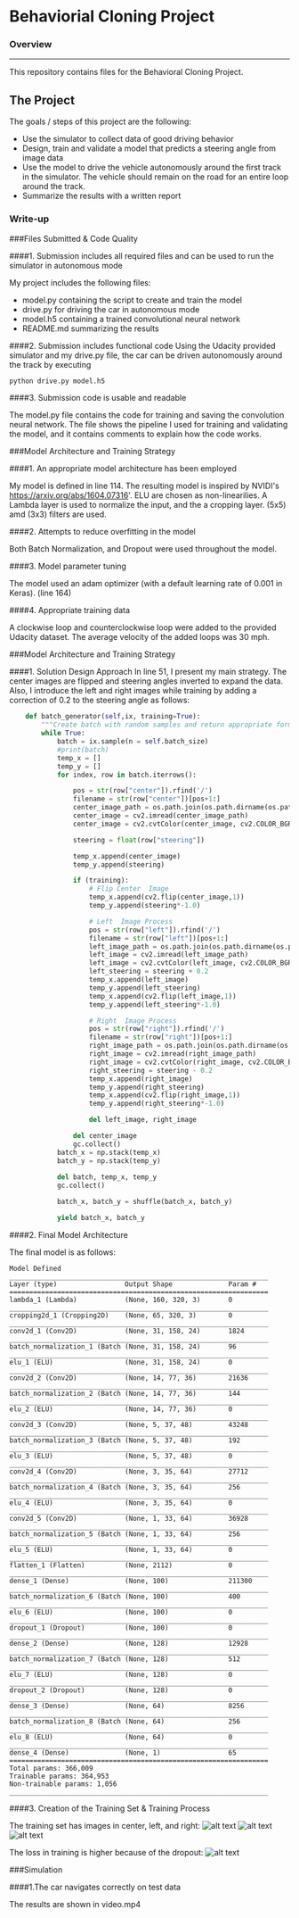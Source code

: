 # Behaviorial Cloning Project

### Overview
---
This repository contains files for the Behavioral Cloning Project.

The Project
---
The goals / steps of this project are the following:
* Use the simulator to collect data of good driving behavior 
* Design, train and validate a model that predicts a steering angle from image data
* Use the model to drive the vehicle autonomously around the first track in the simulator. The vehicle should remain on the road for an entire loop around the track.
* Summarize the results with a written report

### Write-up

###Files Submitted & Code Quality

####1. Submission includes all required files and can be used to run the simulator in autonomous mode

My project includes the following files:
* model.py containing the script to create and train the model
* drive.py for driving the car in autonomous mode
* model.h5 containing a trained convolutional neural network 
* README.md summarizing the results

####2. Submission includes functional code
Using the Udacity provided simulator and my drive.py file, the car can be driven autonomously around the track by executing 
```sh
python drive.py model.h5
```

####3. Submission code is usable and readable

The model.py file contains the code for training and saving the convolution neural network. The file shows the pipeline I used for training and validating the model, and it contains comments to explain how the code works.

###Model Architecture and Training Strategy

####1. An appropriate model architecture has been employed

My model is defined in line 114. The resulting model is inspired by NVIDI's https://arxiv.org/abs/1604.07316'. ELU are chosen as non-linearilies. A Lambda layer is used to normalize the input, and the a cropping layer. (5x5) amd (3x3) filters are used. 


####2. Attempts to reduce overfitting in the model

Both Batch Normalization, and Dropout were used throughout the model. 

####3. Model parameter tuning

The model used an adam optimizer (with a default learning rate of 0.001 in Keras). (line 164)

####4. Appropriate training data

A clockwise loop and counterclockwise loop were added to the provided Udacity dataset. The average velocity of the added loops was 30 mph.

###Model Architecture and Training Strategy

####1. Solution Design Approach
In line 51, I present my main strategy. The center images are flipped and steering angles inverted to expand the data. Also, I introduce the left and right images while training by adding a correction of 0.2 to the steering angle as follows:
```py
	def batch_generator(self,ix, training=True):
	    """Create batch with random samples and return appropriate format"""
	    while True:
		    batch = ix.sample(n = self.batch_size)
		    #print(batch)
		    temp_x = []
		    temp_y = []
		    for index, row in batch.iterrows():

		    	pos = str(row["center"]).rfind('/')
		    	filename = str(row["center"])[pos+1:]
		        center_image_path = os.path.join(os.path.dirname(os.path.realpath(__file__)), self.data_folder, "IMG", filename)
		        center_image = cv2.imread(center_image_path)
	        	center_image = cv2.cvtColor(center_image, cv2.COLOR_BGR2RGB)

	        	steering = float(row["steering"])

		        temp_x.append(center_image)
		        temp_y.append(steering)

		        if (training):
					# Flip Center  Image 
					temp_x.append(cv2.flip(center_image,1))
					temp_y.append(steering*-1.0)

					# Left  Image Process
					pos = str(row["left"]).rfind('/')
					filename = str(row["left"])[pos+1:]
					left_image_path = os.path.join(os.path.dirname(os.path.realpath(__file__)), self.data_folder, "IMG", filename)
					left_image = cv2.imread(left_image_path)
					left_image = cv2.cvtColor(left_image, cv2.COLOR_BGR2RGB)
					left_steering = steering + 0.2
					temp_x.append(left_image)
					temp_y.append(left_steering)
					temp_x.append(cv2.flip(left_image,1))
					temp_y.append(left_steering*-1.0)

					# Right  Image Process
					pos = str(row["right"]).rfind('/')
					filename = str(row["right"])[pos+1:]
					right_image_path = os.path.join(os.path.dirname(os.path.realpath(__file__)), self.data_folder, "IMG", filename)
					right_image = cv2.imread(right_image_path)
					right_image = cv2.cvtColor(right_image, cv2.COLOR_BGR2RGB)
					right_steering = steering - 0.2
					temp_x.append(right_image)
					temp_y.append(right_steering)
					temp_x.append(cv2.flip(right_image,1))
					temp_y.append(right_steering*-1.0)

					del left_image, right_image

		        del center_image
		        gc.collect()
		    batch_x = np.stack(temp_x)
		    batch_y = np.stack(temp_y)
		    
		    del batch, temp_x, temp_y
		    gc.collect()

		    batch_x, batch_y = shuffle(batch_x, batch_y)

		    yield batch_x, batch_y

```
####2. Final Model Architecture

The final model is as follows:
```
Model Defined
_________________________________________________________________
Layer (type)                 Output Shape              Param #   
=================================================================
lambda_1 (Lambda)            (None, 160, 320, 3)       0         
_________________________________________________________________
cropping2d_1 (Cropping2D)    (None, 65, 320, 3)        0         
_________________________________________________________________
conv2d_1 (Conv2D)            (None, 31, 158, 24)       1824      
_________________________________________________________________
batch_normalization_1 (Batch (None, 31, 158, 24)       96        
_________________________________________________________________
elu_1 (ELU)                  (None, 31, 158, 24)       0         
_________________________________________________________________
conv2d_2 (Conv2D)            (None, 14, 77, 36)        21636     
_________________________________________________________________
batch_normalization_2 (Batch (None, 14, 77, 36)        144       
_________________________________________________________________
elu_2 (ELU)                  (None, 14, 77, 36)        0         
_________________________________________________________________
conv2d_3 (Conv2D)            (None, 5, 37, 48)         43248     
_________________________________________________________________
batch_normalization_3 (Batch (None, 5, 37, 48)         192       
_________________________________________________________________
elu_3 (ELU)                  (None, 5, 37, 48)         0         
_________________________________________________________________
conv2d_4 (Conv2D)            (None, 3, 35, 64)         27712     
_________________________________________________________________
batch_normalization_4 (Batch (None, 3, 35, 64)         256       
_________________________________________________________________
elu_4 (ELU)                  (None, 3, 35, 64)         0         
_________________________________________________________________
conv2d_5 (Conv2D)            (None, 1, 33, 64)         36928     
_________________________________________________________________
batch_normalization_5 (Batch (None, 1, 33, 64)         256       
_________________________________________________________________
elu_5 (ELU)                  (None, 1, 33, 64)         0         
_________________________________________________________________
flatten_1 (Flatten)          (None, 2112)              0         
_________________________________________________________________
dense_1 (Dense)              (None, 100)               211300    
_________________________________________________________________
batch_normalization_6 (Batch (None, 100)               400       
_________________________________________________________________
elu_6 (ELU)                  (None, 100)               0         
_________________________________________________________________
dropout_1 (Dropout)          (None, 100)               0         
_________________________________________________________________
dense_2 (Dense)              (None, 128)               12928     
_________________________________________________________________
batch_normalization_7 (Batch (None, 128)               512       
_________________________________________________________________
elu_7 (ELU)                  (None, 128)               0         
_________________________________________________________________
dropout_2 (Dropout)          (None, 128)               0         
_________________________________________________________________
dense_3 (Dense)              (None, 64)                8256      
_________________________________________________________________
batch_normalization_8 (Batch (None, 64)                256       
_________________________________________________________________
elu_8 (ELU)                  (None, 64)                0         
_________________________________________________________________
dense_4 (Dense)              (None, 1)                 65        
=================================================================
Total params: 366,009
Trainable params: 364,953
Non-trainable params: 1,056
_________________________________________________________________

```

####3. Creation of the Training Set & Training Process

The training set has images in center, left, and right:
![alt text](./figures/center.jpg "center")
![alt text](./figures/left.jpg "left")
![alt text](./figures/right.jpg "right")

The loss in training is higher because of the dropout:
![alt text](./figures/loss.png "loss")

###Simulation

####1.The car navigates correctly on test data

The results are shown in video.mp4


